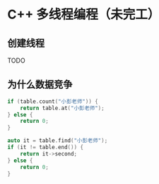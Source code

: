 # C++ 多线程编程（未完工）

## 创建线程

TODO

## 为什么数据竞争

```cpp
if (table.count("小彭老师")) {
    return table.at("小彭老师");
} else {
    return 0;
}
```

```cpp
auto it = table.find("小彭老师");
if (it != table.end()) {
    return it->second;
} else {
    return 0;
}
```

